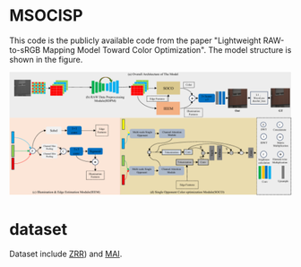 # MSOCISP

This code is the publicly available code from the paper "Lightweight RAW-to-sRGB Mapping Model Toward Color Optimization". The model structure is shown in the figure.

![图片替代文本](fig2.png )

# dataset

Dataset include [ZRR](https://github.com/cszhilu1998/RAW-to-sRGB)) and [MAI](https://github.com/RenYangSCU/ISPDiffuser?tab=readme-ov-file).


